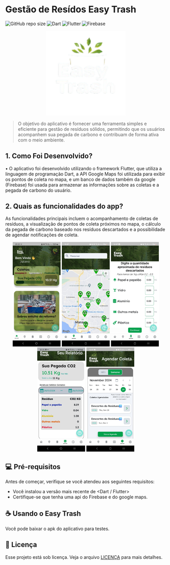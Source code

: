 # Gestão de Resídos Easy Trash

![GitHub repo size](https://img.shields.io/github/repo-size/iuricode/README-template?style=for-the-badge)
![Dart](https://img.shields.io/badge/Dart-0175C2?style=for-the-badge&logo=dart&logoColor=white)
![Flutter](https://img.shields.io/badge/Flutter-02569B?style=for-the-badge&logo=flutter&logoColor=white)
![Firebase](https://img.shields.io/badge/Firebase-F29D0C?style=for-the-badge&logo=firebase&logoColor=white)

<p align="center">
<img src="imagens/logo_semfundo.png" width="250">
</p>

> O objetivo do aplicativo é fornecer uma ferramenta simples e eficiente para gestão de resíduos sólidos, permitindo que os usuários acompanhem sua pegada de carbono e contribuam de forma ativa com o meio ambiente.

## 1. Como Foi Desenvolvido?

•	O aplicativo foi desenvolvido utilizando o framework Flutter, que utiliza a linguagem de programação Dart, a API Google Maps foi utilizada para exibir os pontos de coleta no mapa, e um banco de dados também da google (Firebase) foi usada para armazenar as informações sobre as coletas e a pegada de carbono do usuário.

## 2. Quais as funcionalidades do app?

As funcionalidades principais incluem o acompanhamento de coletas de resíduos, a visualização de pontos de coleta próximos no mapa, o cálculo da pegada de carbono baseado nos resíduos descartados e a possibilidade de agendar notificações de coleta.

<p align="center">
  <img src="imagens/telaIni.jpeg" alt="Tela Inicial" width="150">
  <img src="imagens/maps.jpeg" alt="Mapa" width="150">
  <img src="imagens/informeDescarte.jpeg" alt="informeDescarte" width="150">
  <img src="imagens/dashboard.jpeg" alt="Dashboard" width="150">
  <img src="imagens/agenda.jpeg" alt="Agenda" width="150">
</p>

## 💻 Pré-requisitos

Antes de começar, verifique se você atendeu aos seguintes requisitos:

- Você instalou a versão mais recente de <Dart / Flutter>
- Certifique-se que tenha uma api do Firebase e do google maps.

## ☕ Usando o Easy Trash

Você pode baixar o apk do aplicativo para testes.

## 📝 Licença

Esse projeto está sob licença. Veja o arquivo [LICENÇA](LICENSE.md) para mais detalhes.
